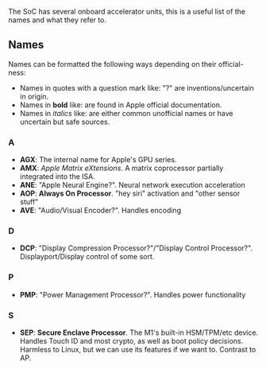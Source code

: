 The SoC has several onboard accelerator units, this is a useful list of the names and what they refer to.

## Names

Names can be formatted the following ways depending on their official-ness:
* Names in quotes with a question mark like: "<name>?" are inventions/uncertain in origin.
* Names in **bold** like: **<name>** are found in Apple official documentation.
* Names in *italics* like: *<name>* are either common unofficial names or have uncertain but safe sources.

### A
* **AGX**: The internal name for Apple's GPU series.
* **AMX**: *Apple Matrix eXtensions*. A matrix coprocessor partially integrated into the ISA.
* **ANE**: "Apple Neural Engine?". Neural network execution acceleration
* **AOP**: **Always On Processor**. "hey siri" activation and "other sensor stuff"
* **AVE**: "Audio/Visual Encoder?". Handles encoding

### D
* **DCP**: "Display Compression Processor?"/"Display Control Processor?". Displayport/Display control of some sort.

### P
* **PMP**: "Power Management Processor?". Handles power functionality

### S
* **SEP**: **Secure Enclave Processor**. The M1's built-in HSM/TPM/etc device. Handles Touch ID and most crypto, as well as boot policy decisions. Harmless to Linux, but we can use its features if we want to. Contrast to AP.